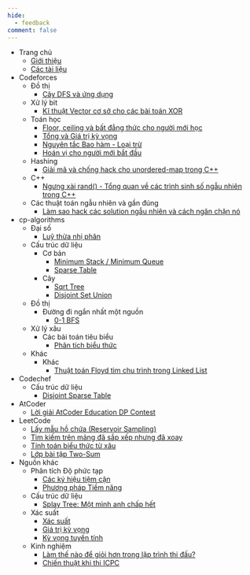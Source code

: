 ```yaml
---
hide:
  - feedback
comment: false
---
```


- Trang chủ
    - [Giới thiệu](index.md)
    - [Các tài liệu](navigation.md)
- Codeforces
    - Đồ thị
        - [Cây DFS và ứng dụng](Codeforces/graph/dfs-tree.md)
    - Xử lý bit
        - [Kĩ thuật Vector cơ sở cho các bài toán XOR](Codeforces/bit-manipulation/xor-basis.md)
    - Toán học
        - [Floor, ceiling và bất đẳng thức cho người mới học](Codeforces/math/floors-ceilings-inequalities.md)
        - [Tổng và Giá trị kỳ vọng](Codeforces/math/sums-and-expected-value.md)
        - [Nguyên tắc Bao hàm - Loại trừ](Codeforces/math/inclusion-exclusion.md)
        - [Hoán vị cho người mới bắt đầu](Codeforces/math/permutations-for-beginners.md)
    - Hashing
        - [Giải mã và chống hack cho unordered-map trong C++](Codeforces/hashing/blowing-up-unordered-map.md)
    - C++
        - [Ngưng xài rand() - Tổng quan về các trình sinh số ngẫu nhiên trong C++](Codeforces/c++/no-rand.md)
    - Các thuật toán ngẫu nhiên và gần đúng
        - [Làm sao hack các solution ngẫu nhiên và cách ngăn chặn nó](Codeforces/randomized-algorithms/hacking-randomized-solutions.md)
- cp-algorithms
    - Đại số
        - [Luỹ thừa nhị phân](cp-algorithms/algebra/binary-exponentiation.md)
    - Cấu trúc dữ liệu
        - Cơ bản
            - [Minimum Stack / Minimum Queue](cp-algorithms/data-structures/fundamentals/min-stack-min-queue.md)
            - [Sparse Table](cp-algorithms/data-structures/fundamentals/sparse-table.md)
        - Cây
            - [Sqrt Tree](cp-algorithms/data-structures/trees/sqrt-tree.md)
            - [Disjoint Set Union](cp-algorithms/data-structures/trees/dsu.md)
    - Đồ thị
        - Đường đi ngắn nhất một nguồn
            - [0-1 BFS](cp-algorithms/graph/sssp/01-bfs.md)
    - Xử lý xâu
        - Các bài toán tiêu biểu
            - [Phân tích biểu thức](cp-algorithms/string-processing/tasks/expression-parsing.md)
    - Khác
        - Khác
            - [Thuật toán Floyd tìm chu trình trong Linked List](cp-algorithms/misc/misc/tortoise-and-hare.md)
- Codechef
    - Cấu trúc dữ liệu
        - [Disjoint Sparse Table](Codechef/data-structures/disjoint-sparse-table.md)
- AtCoder
    - [Lời giải AtCoder Education DP Contest](AtCoder/dp-contest.md)
- LeetCode
    - [Lấy mẫu hồ chứa (Reservoir Sampling)](LeetCode/reservoir-sampling.md)
    - [Tìm kiếm trên mảng đã sắp xếp nhưng đã xoay](LeetCode/search-in-rotated-sorted-array.md)
    - [Tính toán biểu thức từ xâu](LeetCode/basic-calculator.md)
    - [Lớp bài tập Two-Sum](LeetCode/two-sum.md)
- Nguồn khác
    - Phân tích Độ phức tạp
        - [Các ký hiệu tiệm cận](misc/complexity-analysis/asymptotic-notations.md)
        - [Phương pháp Tiềm năng](misc/complexity-analysis/potential-method.md)
    - Cấu trúc dữ liệu
        - [Splay Tree: Một mình anh chấp hết](misc/data-structures/splay-tree.md)
    - Xác suất
        - [Xác suất](misc/probability/probability.md)
        - [Giá trị kỳ vọng](misc/probability/expected-value.md)
        - [Kỳ vọng tuyến tính](misc/probability/linearity-of-expectation.md)
    - Kinh nghiệm
        - [Làm thế nào để giỏi hơn trong lập trình thi đấu?](misc/experience/being-better.md)
        - [Chiến thuật khi thi ICPC](misc/experience/icpc-strategy.md)